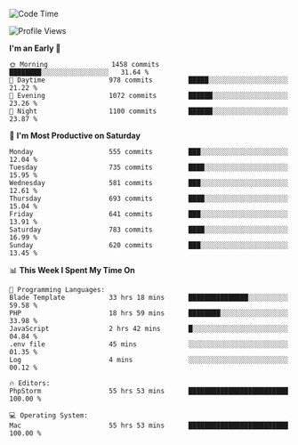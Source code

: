 <!--START_SECTION:waka-->
![Code Time](http://img.shields.io/badge/Code%20Time-3%2C395%20hrs%2034%20mins-blue)

![Profile Views](http://img.shields.io/badge/Profile%20Views-1-blue)

**I'm an Early 🐤** 

```text
🌞 Morning                1458 commits        ████████░░░░░░░░░░░░░░░░░   31.64 % 
🌆 Daytime                978 commits         █████░░░░░░░░░░░░░░░░░░░░   21.22 % 
🌃 Evening                1072 commits        ██████░░░░░░░░░░░░░░░░░░░   23.26 % 
🌙 Night                  1100 commits        ██████░░░░░░░░░░░░░░░░░░░   23.87 % 
```
📅 **I'm Most Productive on Saturday** 

```text
Monday                   555 commits         ███░░░░░░░░░░░░░░░░░░░░░░   12.04 % 
Tuesday                  735 commits         ████░░░░░░░░░░░░░░░░░░░░░   15.95 % 
Wednesday                581 commits         ███░░░░░░░░░░░░░░░░░░░░░░   12.61 % 
Thursday                 693 commits         ████░░░░░░░░░░░░░░░░░░░░░   15.04 % 
Friday                   641 commits         ███░░░░░░░░░░░░░░░░░░░░░░   13.91 % 
Saturday                 783 commits         ████░░░░░░░░░░░░░░░░░░░░░   16.99 % 
Sunday                   620 commits         ███░░░░░░░░░░░░░░░░░░░░░░   13.45 % 
```


📊 **This Week I Spent My Time On** 

```text
💬 Programming Languages: 
Blade Template           33 hrs 18 mins      ███████████████░░░░░░░░░░   59.58 % 
PHP                      18 hrs 59 mins      ████████░░░░░░░░░░░░░░░░░   33.98 % 
JavaScript               2 hrs 42 mins       █░░░░░░░░░░░░░░░░░░░░░░░░   04.84 % 
.env file                45 mins             ░░░░░░░░░░░░░░░░░░░░░░░░░   01.35 % 
Log                      4 mins              ░░░░░░░░░░░░░░░░░░░░░░░░░   00.12 % 

🔥 Editors: 
PhpStorm                 55 hrs 53 mins      █████████████████████████   100.00 % 

💻 Operating System: 
Mac                      55 hrs 53 mins      █████████████████████████   100.00 % 
```


<!--END_SECTION:waka-->
